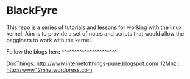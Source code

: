 BlackFyre
=========


This repo is a series of tutorials and lessons for working with the linux kernel.
Aim is to provide a set of notes and scripts that would allow the begginers to work with the kernel.

Follow the blogs here
^^^^^^^^^^^^^^^^^^^^^^

DooThings: http://www.internetofthings-pune.blogspot.com/
12Mhz	 : http://www.12mhz.wordpress.com
